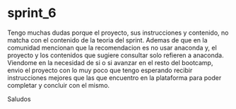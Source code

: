 # sprint_6
Tengo muchas dudas porque el proyecto, sus instrucciones y contenido, no matcha con el contenido de la teoria del sprint.
Ademas de que en la comunidad mencionan que la recomendacion es no usar anaconda y, el proyecto y los contenidos que sugiere consultar solo refieren a anaconda.
Viendome en la necesidad de si o si avanzar en el resto del bootcamp, envio el proyecto con lo muy poco que tengo esperando recibir instrucciones mejores que las que encuentro en la plataforma para poder completar y concluir con el mismo.

Saludos
